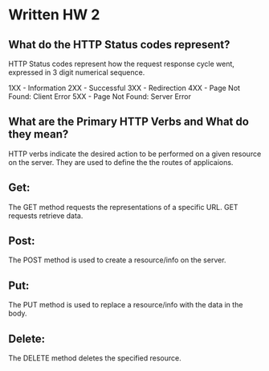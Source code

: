 # Written HW 2 #

## What do the HTTP Status codes represent? ##

HTTP Status codes represent how the request response cycle went, expressed in 3 digit numerical sequence.

1XX - Information
2XX - Successful
3XX - Redirection
4XX - Page Not Found: Client Error
5XX - Page Not Found: Server Error

## What are the Primary HTTP Verbs and What do they mean? ##

HTTP verbs indicate the desired action to be performed on a given resource on the server. They are used to define the the routes of applicaions.

## Get: ##
The GET method requests the representations of a specific URL. GET requests retrieve data.

## Post: ##
The POST method is used to create a resource/info on the server.

## Put: ##
The PUT method is used to replace a resource/info with the data in the body.

## Delete: ##
The DELETE method deletes the specified resource.